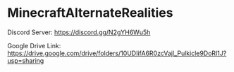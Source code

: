 # MinecraftAlternateRealities
Discord Server: https://discord.gg/N2gYH6Wu5h

Google Drive Link: https://drive.google.com/drive/folders/10UDIifA6R0zcVajl_Pulkicle9DoRl1J?usp=sharing
